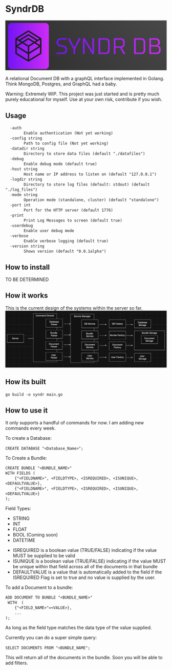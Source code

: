 
# SyndrDB
![image](/logo.png)

A relational Document DB with a graphQL interface implemented in Golang. Think MongoDB, Postgres, and GraphQL had a baby.

Warning: Extremely WIP. This project was just started and is pretty much purely educational for myself. Use at your own risk, contribute if you wish. 

## Usage
``` Usage of ./syndr:
  -auth
        Enable authentication (Not yet working)
  -config string
        Path to config file (Not yet working)
  -datadir string
        Directory to store data files (default "./datafiles")
  -debug
        Enable debug mode (default true)
  -host string
        Host name or IP address to listen on (default "127.0.0.1")
  -logdir string
        Directory to store log files (default: stdout) (default "./log_files")
  -mode string
        Operation mode (standalone, cluster) (default "standalone")
  -port int
        Port for the HTTP server (default 1776)
  -print
        Print Log Messages to screen (default true)
  -userdebug
        Enable user debug mode
  -verbose
        Enable verbose logging (default true)
  -version string
        Shows version (default "0.0.1alpha")
```
## How to install

TO BE DETERMINED

## How it works
This is the current design of the systems within the server so far.
![image](/Service-Diagram.png)

## How its built

```go build -o syndr main.go  ```

## How to use it

It only supports a handful of commands for now. I am adding new commands every week.

To create a Database:

```CREATE DATABASE "<Database_Name>";```

To Create a Bundle:

```
CREATE BUNDLE "<BUNDLE_NAME>"
WITH FIELDS (
	{"<FIELDNAME>", <FIELDTYPE>, <ISREQUIRED>, <ISUNIQUE>, <DEFAULTVALUE>},
	{"<FIELDNAME>", <FIELDTYPE>, <ISREQUIRED>, <ISUNIQUE>, <DEFAULTVALUE>}
);
```

Field Types:
* STRING
* INT
* FLOAT
* BOOL
(Coming soon)
* DATETIME

+ ISREQUIRED is a boolean value (TRUE/FALSE) indicating if the value MUST be supplied to be valid
+ ISUNIQUE is a boolean value (TRUE/FALSE) indicating if the value MUST be unique within that field across all of the documents in that bundle
+ DEFAULTVALUE is a value that is automatically added to the field if the ISREQUIRED Flag is set to true and no value is supplied by the user.

To add a Document to a bundle:

```
ADD DOCUMENT TO BUNDLE "<BUNDLE_NAME>"
 WITH  (
    {"<FIELD_NAME>"=<VALUE>},
    ...
);
```

As long as the field type matches the data type of the value supplied.

Currently you can do a super simple query:

```SELECT DOCUMENTS FROM "<BUNDLE_NAME";```

This will return all of the documents in the bundle. Soon you will be able to add filters.